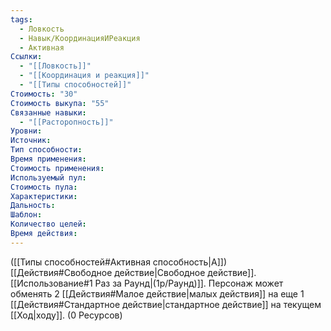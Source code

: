 ```yaml
---
tags:
  - Ловкость
  - Навык/КоординацияИРеакция
  - Активная
Ссылки:
  - "[[Ловкость]]"
  - "[[Координация и реакция]]"
  - "[[Типы способностей]]"
Стоимость: "30"
Стоимость выкупа: "55"
Связанные навыки:
  - "[[Расторопность]]"
Уровни:
Источник:
Тип способности:
Время применения:
Стоимость применения:
Используемый пул:
Стоимость пула:
Характеристики:
Дальность:
Шаблон:
Количество целей:
Время действия:
---
```

([[Типы способностей#Активная способность|А]]) [[Действия#Свободное действие|Свободное действие]]. [[Использование#1 Раз за Раунд|(1р/Раунд)]]. Персонаж может обменять 2 [[Действия#Малое действие|малых действия]] на еще 1 [[Действия#Стандартное действие|стандартное действие]] на текущем [[Ход|ходу]]. (0 Ресурсов)
